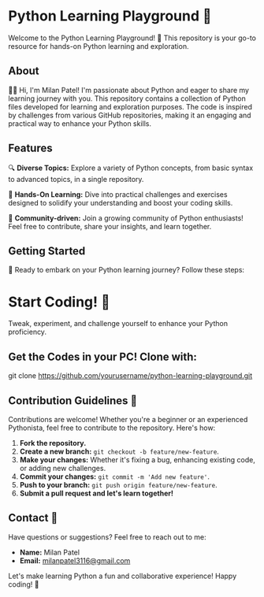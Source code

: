 # Python Learning Playground 🐍

Welcome to the Python Learning Playground! 🚀 This repository is your go-to resource for hands-on Python learning and exploration.

## About

👨‍💻 Hi, I'm Milan Patel! I'm passionate about Python and eager to share my learning journey with you. This repository contains a collection of Python files developed for learning and exploration purposes. The code is inspired by challenges from various GitHub repositories, making it an engaging and practical way to enhance your Python skills.

## Features

🔍 **Diverse Topics:** Explore a variety of Python concepts, from basic syntax to advanced topics, in a single repository.

🚀 **Hands-On Learning:** Dive into practical challenges and exercises designed to solidify your understanding and boost your coding skills.

🤝 **Community-driven:** Join a growing community of Python enthusiasts! Feel free to contribute, share your insights, and learn together.

## Getting Started

🔧 Ready to embark on your Python learning journey? Follow these steps:

# Start Coding! 🚀

Tweak, experiment, and challenge yourself to enhance your Python proficiency.

## Get the Codes in your PC! Clone with:

git clone https://github.com/yourusername/python-learning-playground.git

## Contribution Guidelines 🤝 

Contributions are welcome! 
Whether you're a beginner or an experienced Pythonista, feel free to contribute to the repository. Here's how:

1. **Fork the repository.**
2. **Create a new branch:** `git checkout -b feature/new-feature`.
3. **Make your changes:** Whether it's fixing a bug, enhancing existing code, or adding new challenges.
4. **Commit your changes:** `git commit -m 'Add new feature'`.
5. **Push to your branch:** `git push origin feature/new-feature`.
6. **Submit a pull request and let's learn together!**

## Contact 📧 

Have questions or suggestions? Feel free to reach out to me:

- **Name:** Milan Patel 
- **Email:** milanpatel3116@gmail.com

Let's make learning Python a fun and collaborative experience! Happy coding! 🚀
